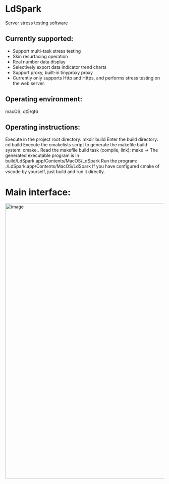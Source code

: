 # LdSpark
Server stress testing software

## Currently supported:
+ Support multi-task stress testing
+ Skin resurfacing operation
+ Real number data display
+ Selectively export data indicator trend charts
+ Support proxy, built-in tinyproxy proxy
+ Currently only supports Http and Https, and performs stress testing on the web server.

## Operating environment: 
macOS, qt5/qt6

## Operating instructions:
Execute in the project root directory: mkdir build
Enter the build directory: cd build
Execute the cmakelists script to generate the makefile build system: cmake..
Read the makefile build task (compile, link): make -> The generated executable program is in build/LdSpark.app/Contents/MacOS/LdSpark
Run the program: ./LdSpark.app/Contents/MacOS/LdSpark
If you have configured cmake of vscode by yourself, just build and run it directly.

# Main interface:
<img width="870" alt="image" src="https://github.com/Xw-oorik/LdSpark/assets/117898635/bac27c20-2576-42cf-88a3-e286d384b99d">

